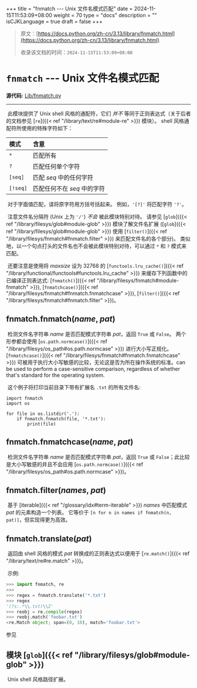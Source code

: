 +++
title = "fnmatch --- Unix 文件名模式匹配"
date = 2024-11-15T11:53:09+08:00
weight = 70
type = "docs"
description = ""
isCJKLanguage = true
draft = false
+++

> 原文：[https://docs.python.org/zh-cn/3.13/library/fnmatch.html](https://docs.python.org/zh-cn/3.13/library/fnmatch.html)
>
> 收录该文档的时间：`2024-11-15T11:53:09+08:00`

# `fnmatch` --- Unix 文件名模式匹配

**源代码:** [Lib/fnmatch.py](https://github.com/python/cpython/tree/3.13/Lib/fnmatch.py)



------

​	此模块提供了 Unix shell 风格的通配符，它们 *并不* 等同于正则表达式（关于后者的文档参见 [`re`]({{< ref "/library/text/re#module-re" >}}) 模块）。 shell 风格通配符所使用的特殊字符如下：

| 模式     | 含意                        |
| :------- | :-------------------------- |
| `*`      | 匹配所有                    |
| `?`      | 匹配任何单个字符            |
| `[seq]`  | 匹配 *seq* 中的任何字符     |
| `[!seq]` | 匹配任何不在 *seq* 中的字符 |

​	对于字面值匹配，请将原字符用方括号括起来。 例如，`'[?]'` 将匹配字符 `'?'`。

​	注意文件名分隔符 (Unix 上为 `'/'`) *不会* 被此模块特别对待。 请参见 [`glob`]({{< ref "/library/filesys/glob#module-glob" >}}) 模块了解文件名扩展 ([`glob`]({{< ref "/library/filesys/glob#module-glob" >}}) 使用 [`filter()`]({{< ref "/library/filesys/fnmatch#fnmatch.filter" >}}) 来匹配文件名的各个部分)。 类似地，以一个句点打头的文件名也不会被此模块特别对待，可以通过 `*` 和 `?` 模式来匹配。

​	还要注意是使用将 *maxsize* 设为 32768 的 [`functools.lru_cache()`]({{< ref "/library/functional/functools#functools.lru_cache" >}}) 来缓存下列函数中的已编译正则表达式: [`fnmatch()`]({{< ref "/library/filesys/fnmatch#module-fnmatch" >}}), [`fnmatchcase()`]({{< ref "/library/filesys/fnmatch#fnmatch.fnmatchcase" >}}), [`filter()`]({{< ref "/library/filesys/fnmatch#fnmatch.filter" >}})。

## fnmatch.**fnmatch**(*name*, *pat*)

​	检测文件名字符串 *name* 是否匹配模式字符串 *pat*，返回 `True` 或 `False`。 两个形参都会使用 [`os.path.normcase()`]({{< ref "/library/filesys/os_path#os.path.normcase" >}}) 进行大小写正规化。 [`fnmatchcase()`]({{< ref "/library/filesys/fnmatch#fnmatch.fnmatchcase" >}}) 可被用于执行大小写敏感的比较，无论这是否为所在操作系统的标准。can be used to perform a case-sensitive comparison, regardless of whether that's standard for the operating system.

​	这个例子将打印当前目录下带有扩展名 `.txt` 的所有文件名:

```
import fnmatch
import os

for file in os.listdir('.'):
    if fnmatch.fnmatch(file, '*.txt'):
        print(file)
```

## fnmatch.**fnmatchcase**(*name*, *pat*)

​	检测文件名字符串 *name* 是否匹配模式字符串 *pat*，返回 `True` 或 `False`；此比较是大小写敏感的并且不会应用 [`os.path.normcase()`]({{< ref "/library/filesys/os_path#os.path.normcase" >}})。

## fnmatch.**filter**(*names*, *pat*)

​	基于 [iterable]({{< ref "/glossary/idx#term-iterable" >}}) *names* 中匹配模式 *pat* 的元素构造一个列表。 它等价于 `[n for n in names if fnmatch(n, pat)]`，但实现得更为高效。

## fnmatch.**translate**(*pat*)

​	返回由 shell 风格的模式 *pat* 转换成的正则表达式以便用于 [`re.match()`]({{< ref "/library/text/re#re.match" >}})。

​	示例:



``` python
>>> import fnmatch, re
>>>
>>> regex = fnmatch.translate('*.txt')
>>> regex
'(?s:.*\\.txt)\\Z'
>>> reobj = re.compile(regex)
>>> reobj.match('foobar.txt')
<re.Match object; span=(0, 10), match='foobar.txt'>
```

​参见
## 模块 [`glob`]({{< ref "/library/filesys/glob#module-glob" >}})

​	Unix shell 风格路径扩展。
